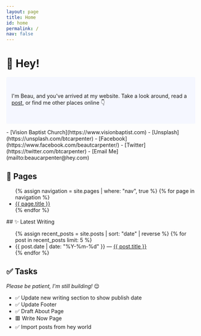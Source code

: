 ```yaml
---
layout: page
title: Home
id: home
permalink: /
nav: false
---
```


# 👋 Hey!

<p style="padding: 3em 1em; background: #f5f7ff; border-radius: 4px;">
I'm Beau, and you've arrived at my website. Take a look around, read a <a href="/posts" class="internal-link">post</a>, or find me other places online 👇
</p>
- [Vision Baptist Church](https://www.visionbaptist.com)
- [Unsplash](https://unsplash.com/btcarpenter)
- [Facebook](https://www.facebook.com/beautcarpenter/)
- [Twitter](https://twitter.com/btcarpenter)
- [Email Me](mailto:beaucarpenter@hey.com)

## 📝 Pages

<ul>
  {% assign navigation = site.pages | where: "nav", true %}
  {% for page in navigation %}
  <li>
    <a class="internal-link" href="{{ site.baseurl }}{{ page.url }}">{{ page.title }}</a>
  </li>
  {% endfor %}
</ul>
## ✨ Latest Writing

<ul>
  {% assign recent_posts = site.posts | sort: "date" | reverse %}
  {% for post in recent_posts limit: 5 %}
    <li>
      {{ post.date | date: "%Y-%m-%d" }} — <a class="internal-link" href="{{ site.baseurl }}{{ post.url }}">{{ post.title }}</a>
    </li>
  {% endfor %}
</ul>

## ✅ Tasks

*Please be patient, I'm still building!* 😌

- ✅ Update new writing section to show publish date
- ✅ Update Footer
- ✅ Draft About Page
- 🟥 Write Now Page
- ✅ Import posts from hey world

<style>
  .wrapper {
    max-width: 46em;
  }
</style>